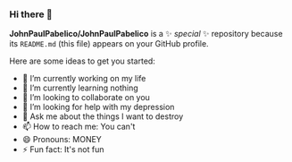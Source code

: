 ### Hi there 👋


**JohnPaulPabelico/JohnPaulPabelico** is a ✨ _special_ ✨ repository because its `README.md` (this file) appears on your GitHub profile.

Here are some ideas to get you started:

- 🔭 I’m currently working on my life
- 🌱 I’m currently learning nothing
- 👯 I’m looking to collaborate on you
- 🤔 I’m looking for help with my depression
- 💬 Ask me about the things I want to destroy
- 📫 How to reach me: You can't
- 😄 Pronouns: MONEY
- ⚡ Fun fact: It's not fun

